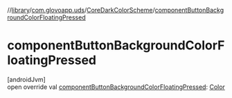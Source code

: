 //[library](../../../index.md)/[com.glovoapp.uds](../index.md)/[CoreDarkColorScheme](index.md)/[componentButtonBackgroundColorFloatingPressed](component-button-background-color-floating-pressed.md)

# componentButtonBackgroundColorFloatingPressed

[androidJvm]\
open override val [componentButtonBackgroundColorFloatingPressed](component-button-background-color-floating-pressed.md): [Color](https://developer.android.com/reference/kotlin/androidx/compose/ui/graphics/Color.html)
